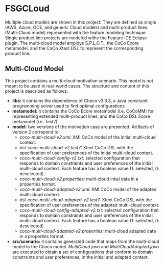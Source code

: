 # FSGCLoud

Multiple cloud models are shown in this project. They are defined as single (AWS, Azure, GCE, and generic Cloud models) and multi-product lines (Multi-Cloud model) represented with the feature modeling technique. Single product line projects are modeled withe the Feature IDE Eclipse plugin. The multi-cloud model employs S.P.L.O.T., the CoCo Ecore metamodel, and the CoCo Xtext DSL to represent the corresponding product line. 

## Multi-Cloud Model

This project contains a multi-cloud motivation scenario. This model is not meant to be used in real-world cases. The structure and content of this project is described as follows:

- **libs:** it contains the dependency of Choco v3.3.3, a Java constraint programming solver used to find optimal configurations.
- **metamodel:** it contains the CoCo Ecore metamodel (i.e. CoCoMM) for representing extended multi-product lines, and the CoCo DSL Ecore metamodel (i.e. Test7).
- **model:** two versions of the motivation case are presented. Artifacts of version 2 correpond to:
  - *coco-multi-cloud-v2.xmi:* XMI CoCo model of the initial multi-cloud context. 
  - *dsl-coco-multi-cloud-v2.test7:* Xtext CoCo DSL with the specification of user preferences of the initial multi-cloud context.
  - *coco-multi-cloud-config-v2.txt:* selected configuration that responds to domain constraints and user preferences of the initial multi-cloud context. Each feature has a boolean value (1: selected, 0: deselected).
  - *coco-multi-cloud-v2.properties:* multi-cloud intial data in a properties format.
  - *coco-multi-cloud-adapted-v2.xmi:* XMI CoCo model of the adapted multi-cloud context. 
  - *dsl-coco-multi-cloud-adapted-v2.test7:* Xtext CoCo DSL with the specification of user preferences of the adapted multi-cloud context.
  - *coco-multi-cloud-config-adapted-v2.txt:* selected configuration that responds to domain constraints and user preferences of the initial multi-cloud context. Each feature has a boolean value (1: selected, 0: deselected).
  - *coco-multi-cloud-adapted-v2.properties:* multi-cloud adapted data in a properties format.
- **src/scenario:** it contains generated code that maps from the multi-cloud model to the Choco model. *MultiCloud.java* and *MultiCloudAdapted.java* are executed to obtain a set of configurations that conform to domain constraints and user preferences, in the initial and adapted context.
